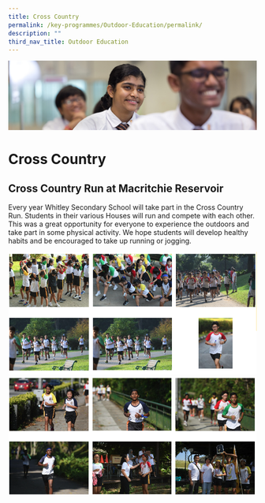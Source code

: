 ```yaml
---
title: Cross Country
permalink: /key-programmes/Outdoor-Education/permalink/
description: ""
third_nav_title: Outdoor Education
---
```

![](/images/key%20programmes.jpg)

Cross Country
=============

Cross Country Run at Macritchie Reservoir
-----------------------------------------

Every year Whitley Secondary School will take part in the Cross Country Run. Students in their various Houses will run and compete with each other. This was a great opportunity for everyone to experience the outdoors and take part in some physical activity. We hope students will develop healthy habits and be encouraged to take up running or jogging.

![](/images/CC1.png)
![](/images/CC2.png)